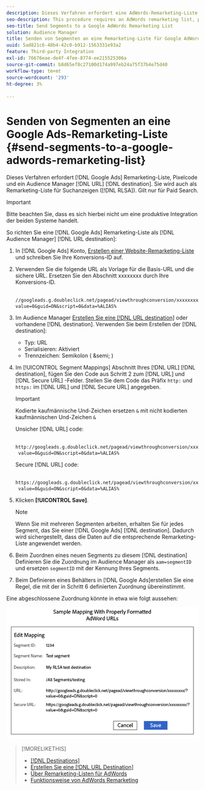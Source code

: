 ```yaml
---
description: Dieses Verfahren erfordert eine AdWords-Remarketing-Liste, Pixelcode und ein Audience Manager-URL-Ziel. Es wird auch als Remarketing-Liste für die Integration von Suchanzeigen (RLSA) bezeichnet. Gilt nur für Paid Search.
seo-description: This procedure requires an AdWords remarketing list, pixel code, and an Audience Manager URL destination. It is also known as a remarketing list for search ads (RLSA) integration. Applies to paid search only.
seo-title: Send Segments to a Google AdWords Remarketing List
solution: Audience Manager
title: Senden von Segmenten an eine Remarketing-Liste für Google AdWords
uuid: 5ad821c6-48b4-42c0-b912-1563331e93a2
feature: Third-party Integration
exl-id: 76676eae-de4f-4fee-8774-ee215525306a
source-git-commit: b8d65ef8c27100d174a997eb24a75f37b4e75d40
workflow-type: tm+mt
source-wordcount: '293'
ht-degree: 3%

---
```


# Senden von Segmenten an eine Google Ads-Remarketing-Liste {#send-segments-to-a-google-adwords-remarketing-list}

Dieses Verfahren erfordert [!DNL Google Ads] Remarketing-Liste, Pixelcode und ein Audience Manager [!DNL URL] [!DNL destination]. Sie wird auch als Remarketing-Liste für Suchanzeigen ([!DNL RLSA]). Gilt nur für Paid Search.

>[!IMPORTANT]
>Bitte beachten Sie, dass es sich hierbei nicht um eine produktive Integration der beiden Systeme handelt.

So richten Sie eine [!DNL Google Ads] Remarketing-Liste als [!DNL Audience Manager] [!DNL URL destination]:

1. In [!DNL Google Ads] Konto, [Erstellen einer Website-Remarketing-Liste](https://support.google.com/tagmanager/answer/6106960?hl=en) und schreiben Sie Ihre Konversions-ID auf.
1. Verwenden Sie die folgende URL als Vorlage für die Basis-URL und die sichere URL. Ersetzen Sie den Abschnitt xxxxxxxx durch Ihre Konversions-ID.

   ```
    //googleads.g.doubleclick.net/pagead/viewthroughconversion/xxxxxxxx/?value=0&guid=ON&script=0&data=%ALIAS%
   ```

1. Im Audience Manager [Erstellen Sie eine [!DNL URL destination]](../../features/destinations/create-url-destination.md) oder vorhandene [!DNL destination]. Verwenden Sie beim Erstellen der [!DNL destination]:
   * Typ: URL
   * Serialisieren: Aktiviert
   * Trennzeichen: Semikolon ( &amp;semi; )

1. Im [!UICONTROL Segment Mappings] Abschnitt Ihres [!DNL URL] [!DNL destination], fügen Sie den Code aus Schritt 2 zum [!DNL URL] und [!DNL Secure URL] -Felder. Stellen Sie dem Code das Präfix `http:` und `https:` im [!DNL URL] und [!DNL Secure URL] angegeben.

   >[!IMPORTANT]
   >
   >Kodierte kaufmännische Und-Zeichen ersetzen `&` mit nicht kodierten kaufmännischen Und-Zeichen `&`

   Unsicher [!DNL URL] code:

   ```
    http://googleads.g.doubleclick.net/pagead/viewthroughconversion/xxxxxxxx/?
    value=0&guid=ON&script=0&data=%ALIAS%
   ```

   Secure [!DNL URL] code:

   ```
    https://googleads.g.doubleclick.net/pagead/viewthroughconversion/xxxxxxxx/?
    value=0&guid=ON&script=0&data=%ALIAS%
   ```

1. Klicken **[!UICONTROL Save]**.

   >[!NOTE]
   >
   >Wenn Sie mit mehreren Segmenten arbeiten, erhalten Sie für jedes Segment, das Sie einer [!DNL Google Ads] [!DNL destination]. Dadurch wird sichergestellt, dass die Daten auf die entsprechende Remarketing-Liste angewendet werden.

1. Beim Zuordnen eines neuen Segments zu diesem [!DNL destination] Definieren Sie die Zuordnung im Audience Manager als `aam=segmentID` und ersetzen `segmentID` mit der Kennung Ihres Segments.
1. Beim Definieren eines Behälters in [!DNL Google Ads]erstellen Sie eine Regel, die mit der in Schritt 6 definierten Zuordnung übereinstimmt.

Eine abgeschlossene Zuordnung könnte in etwa wie folgt aussehen:

![](../assets/rlsa_mapping.png)

>[!MORELIKETHIS]
>
>* [[!DNL Destinations]](../../features/destinations/destinations.md)
>* [Erstellen Sie eine [!DNL URL Destination]](../../features/destinations/create-url-destination.md)
>* [Über Remarketing-Listen für AdWords](https://support.google.com/adwords/answer/2472738)
>* [Funktionsweise von AdWords Remarketing](https://support.google.com/adwords/answer/2454000)

